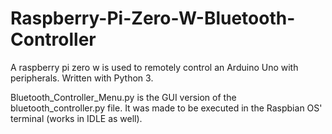 # Raspberry-Pi-Zero-W-Bluetooth-Controller
A raspberry pi zero w is used to remotely control an Arduino Uno with peripherals. Written with Python 3.

Bluetooth_Controller_Menu.py is the GUI version of the bluetooth_controller.py file. It was made to be executed in the Raspbian OS' terminal (works in IDLE as well).
